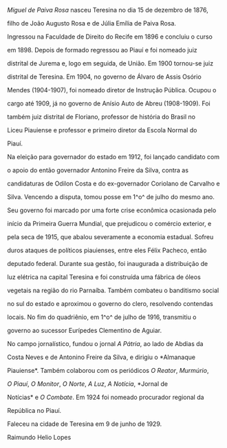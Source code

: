

*Miguel de Paiva Rosa* nasceu Teresina no dia 15 de dezembro de 1876,

filho de João Augusto Rosa e de Júlia Emília de Paiva Rosa.



Ingressou na Faculdade de Direito do Recife em 1896 e concluiu o curso

em 1898. Depois de formado regressou ao Piauí e foi nomeado juiz

distrital de Jurema e, logo em seguida, de União. Em 1900 tornou-se juiz

distrital de Teresina. Em 1904, no governo de Álvaro de Assis Osório

Mendes (1904-1907), foi nomeado diretor de Instrução Pública. Ocupou o

cargo até 1909, já no governo de Anísio Auto de Abreu (1908-1909). Foi

também juiz distrital de Floriano, professor de história do Brasil no

Liceu Piauiense e professor e primeiro diretor da Escola Normal do

Piauí.



Na eleição para governador do estado em 1912, foi lançado candidato com

o apoio do então governador Antonino Freire da Silva, contra as

candidaturas de Odilon Costa e do ex-governador Coriolano de Carvalho e

Silva. Vencendo a disputa, tomou posse em 1^o^ de julho do mesmo ano.

Seu governo foi marcado por uma forte crise econômica ocasionada pelo

início da Primeira Guerra Mundial, que prejudicou o comércio exterior, e

pela seca de 1915, que abalou severamente a economia estadual. Sofreu

duros ataques de políticos piauienses, entre eles Félix Pacheco, então

deputado federal. Durante sua gestão, foi inaugurada a distribuição de

luz elétrica na capital Teresina e foi construída uma fábrica de óleos

vegetais na região do rio Parnaíba. Também combateu o banditismo social

no sul do estado e aproximou o governo do clero, resolvendo contendas

locais. No fim do quadriênio, em 1^o^ de julho de 1916, transmitiu o

governo ao sucessor Eurípedes Clementino de Aguiar.



No campo jornalístico, fundou o jornal *A Pátria*, ao lado de Abdias da

Costa Neves e de Antonino Freire da Silva, e dirigiu o *Almanaque

Piauiense*. Também colaborou com os periódicos *O Reator*, *Murmúrio*,

*O Piauí*, *O Monitor*, *O Norte*, *A Luz*, *A Notícia*, *Jornal de

Notícias* e *O Combate*. Em 1924 foi nomeado procurador regional da

República no Piauí.



Faleceu na cidade de Teresina em 9 de junho de 1929.



Raimundo Helio Lopes



